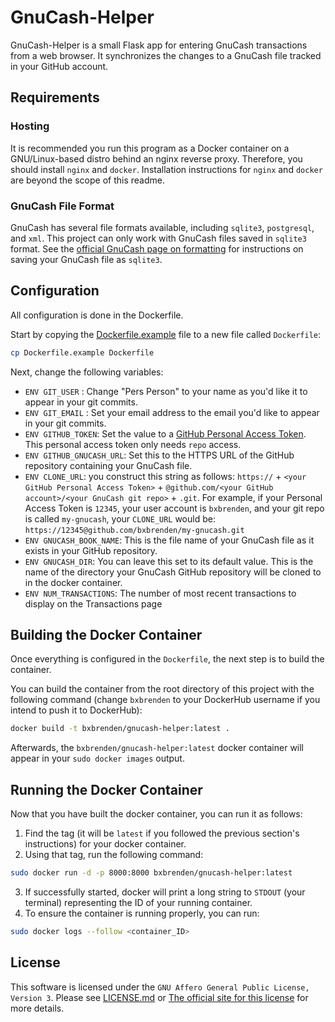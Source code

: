 # GnuCash-Helper

GnuCash-Helper is a small Flask app for entering GnuCash transactions from a web browser.
It synchronizes the changes to a GnuCash file tracked in your GitHub account.

## Requirements
### Hosting
It is recommended you run this program as a Docker container on a GNU/Linux-based distro behind an nginx reverse proxy.
Therefore, you should install `nginx` and `docker`.
Installation instructions for `nginx` and `docker` are beyond the scope of this readme.

### GnuCash File Format
GnuCash has several file formats available, including `sqlite3`, `postgresql`, and `xml`.
This project can only work with GnuCash files saved in  `sqlite3` format.
See the [official GnuCash page on formatting](https://www.gnucash.org/docs/v4/C/gnucash-guide/basics-files1.html) for instructions on saving your GnuCash file as `sqlite3`.


## Configuration
All configuration is done in the Dockerfile.

Start by copying the [Dockerfile.example](https://github.com/bxbrenden/GnuCash-Helper/blob/main/Dockerfile.example) file to a new file called `Dockerfile`:
```bash
cp Dockerfile.example Dockerfile
``` 

Next, change the following variables:
- `ENV GIT_USER` : Change "Pers Person" to your name as you'd like it to appear in your git commits.
- `ENV GIT_EMAIL` : Set your email address to the email you'd like to appear in your git commits.
- `ENV GITHUB_TOKEN`: Set the value to a [GitHub Personal Access Token](https://docs.github.com/en/free-pro-team@latest/github/authenticating-to-github/creating-a-personal-access-token). This personal access token only needs `repo` access.
- `ENV GITHUB_GNUCASH_URL`: Set this to the HTTPS URL of the GitHub repository containing your GnuCash file.
- `ENV CLONE_URL`: you construct this string as follows: `https://` + `<your GitHub Personal Access Token>` + `@github.com/<your GitHub account>/<your GnuCash git repo>` + `.git`. For example, if your Personal Access Token is `12345`, your user account is `bxbrenden`, and your git repo is called `my-gnucash`, your `CLONE_URL` would be: `https://12345@github.com/bxbrenden/my-gnucash.git`
- `ENV GNUCASH_BOOK_NAME`: This is the file name of your GnuCash file as it exists in your GitHub repository.
- `ENV GNUCASH_DIR`: You can leave this set to its default value. This is the name of the directory your GnuCash GitHub repository will be cloned to in the docker container.
- `ENV NUM_TRANSACTIONS`: The number of most recent transactions to display on the Transactions page

## Building the Docker Container
Once everything is configured in the `Dockerfile`, the next step is to build the container.

You can build the container from the root directory of this project with the following command (change `bxbrenden` to your DockerHub username if you intend to push it to DockerHub):
```bash
docker build -t bxbrenden/gnucash-helper:latest .
```
Afterwards, the `bxbrenden/gnucash-helper:latest` docker container will appear in your `sudo docker images` output.

## Running the Docker Container
Now that you have built the docker container, you can run it as follows:
1. Find the tag (it will be `latest` if you followed the previous section's instructions) for your docker container.
2. Using that tag, run the following command:
```bash
sudo docker run -d -p 8000:8000 bxbrenden/gnucash-helper:latest
```
3. If successfully started, docker will print a long string to `STDOUT` (your terminal) representing the ID of your running container.
4. To ensure the container is running properly, you can run:
```bash
sudo docker logs --follow <container_ID>
```

## License
This software is licensed under the `GNU Affero General Public License, Version 3`. Please see [LICENSE.md]() or [The official site for this license](https://www.gnu.org/licenses/agpl-3.0.en.html) for more details.
